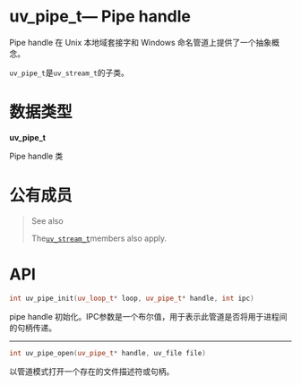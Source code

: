 # uv\_pipe\_t— Pipe handle

Pipe handle 在 Unix 本地域套接字和 Windows 命名管道上提供了一个抽象概念。

`uv_pipe_t`是`uv_stream_t`的子类。

# 数据类型

**uv\_pipe\_t**

Pipe handle 类

# 公有成员

> See also
>
> The[`uv_stream_t`](http://docs.libuv.org/en/v1.x/stream.html#c.uv_stream_t)members also apply.

# API

```cpp
int uv_pipe_init(uv_loop_t* loop, uv_pipe_t* handle, int ipc)
```

pipe handle 初始化。IPC参数是一个布尔值，用于表示此管道是否将用于进程间的句柄传递。

---

```cpp
int uv_pipe_open(uv_pipe_t* handle, uv_file file)
```

以管道模式打开一个存在的文件描述符或句柄。

